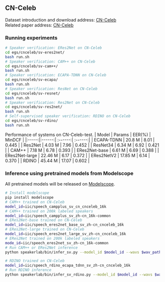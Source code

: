 ## CN-Celeb

Dataset introduction and download address: [CN-Celeb](http://cnceleb.org/) <br>
Related paper address: [CN-Celeb](https://arxiv.org/pdf/2012.12468.pdf)

### Running experiments
``` sh
# Speaker verification: ERes2Net on CN-Celeb
cd egs/cnceleb/sv-eres2net/
bash run.sh
# Speaker verification: CAM++ on CN-Celeb
cd egs/cnceleb/sv-cam++/
bash run.sh
# Speaker verification: ECAPA-TDNN on CN-Celeb
cd egs/cnceleb/sv-ecapa/
bash run.sh
# Speaker verification: ResNet on CN-Celeb
cd egs/cnceleb/sv-resnet/
bash run.sh
# Speaker verification: Res2Net on CN-Celeb
cd egs/cnceleb/sv-res2net/
bash run.sh
# Self-supervised speaker verification: RDINO on CN-Celeb
cd egs/cnceleb/sv-rdino/
bash run.sh
```
Performance of systems on CN-Celeb-test.
| Model | Params | EER(%) | MinDCF |
|:-----:|:------:| :------:| :------:|
| ECAPA-TDNN | 20.8 M | 8.01 | 0.445 |
| Res2Net | 4.03 M | 7.96 | 0.452 |
| ResNet34 | 6.34 M | 6.92 | 0.421 |
| CAM++ | 7.18 M | 6.78 | 0.393 |
| ERes2Net-base | 6.61 M | 6.69 | 0.388 |
| ERes2Net-large | 22.46 M | 6.17 | 0.372 |
| ERes2NetV2 | 17.85 M | 6.14 | 0.370 |
| RDINO | 45.44 M | 17.07 | 0.602 |

### Inference using pretrained models from Modelscope
All pretrained models will be released on [Modelscope](https://www.modelscope.cn/models?page=1&tasks=speaker-verification&type=audio). <br>

``` sh
# Install modelscope
pip install modelscope
# CAM++ trained on CN-Celeb
model_id=iic/speech_campplus_sv_cn_cnceleb_16k
# CAM++ trained on 200k labeled speakers
model_id=iic/speech_campplus_sv_zh-cn_16k-common
# ERes2Net-base trained on CN-Celeb
model_id=iic/speech_eres2net_base_sv_zh-cn_cnceleb_16k
# ERes2Net-large trained on CN-Celeb
model_id=iic/speech_eres2net_large_sv_zh-cn_cnceleb_16k
# ERes2Net trained on 200k labeled speakers
mode_id=iic/speech_eres2net_sv_zh-cn_16k-common
# Run CAM++ or ERes2Net inference
python speakerlab/bin/infer_sv.py --model_id $model_id --wavs $wav_path

# RDINO trained on CN-Celeb
model_id=iic/speech_rdino_ecapa_tdnn_sv_zh-cn_cnceleb_16k
# Run RDINO inference
python speakerlab/bin/infer_sv_rdino.py --model_id $model_id --wavs $wav_path
```


